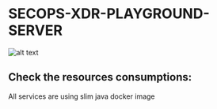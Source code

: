 # SECOPS-XDR-PLAYGROUND-SERVER
![alt text](https://i.ibb.co/vvMdcYr/Screen-Shot-2021-10-21-at-17-10-07.png)


## Check the resources consumptions:
All services are using slim java docker image

